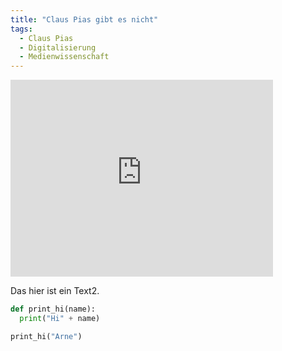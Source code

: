 ```yaml
---
title: "Claus Pias gibt es nicht"
tags:
  - Claus Pias
  - Digitalisierung
  - Medienwissenschaft
---
```


<iframe width="420" height="315" src="http://www.youtube.com/embed/UQH2N2c5lN8" frameborder="0"></iframe>

Das hier ist ein Text2.

```python
def print_hi(name):
  print("Hi" + name)

print_hi("Arne")
```

```

